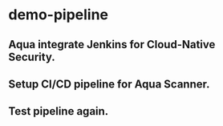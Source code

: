 # demo-pipeline

## Aqua integrate Jenkins for Cloud-Native Security.
## Setup CI/CD pipeline for Aqua Scanner.
## Test pipeline again.
